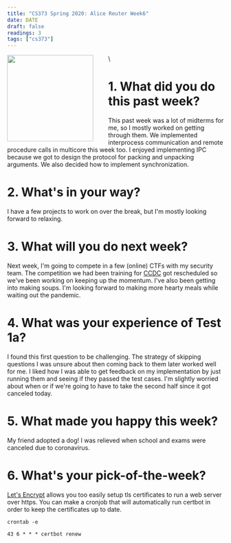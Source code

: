 ```yaml
---
title: "CS373 Spring 2020: Alice Reuter Week6"
date: DATE
draft: false
readings: 3
tags: ["cs373"]
---
```


<img src="/img/cs373/linkedin.png" width="200" align="left" style="padding-right:2rem" />\

# 1. What did you do this past week?

This past week was a lot of midterms for me, so I mostly worked on getting through them. We implemented interprocess communication and remote procedure calls in multicore this week too. I enjoyed implementing IPC because we got to design the protocol for packing and unpacking arguments. We also decided how to implement synchronization. 

# 2. What's in your way?
I have a few projects to work on over the break, but I'm mostly looking forward to relaxing.

# 3. What will you do next week?
Next week, I'm going to compete in a few (online) CTFs with my security team. The competition we had been training for [CCDC](https://www.nationalccdc.org) got rescheduled so we've been working on keeping up the momentum. I've also been getting into making soups. I'm looking forward to making more hearty meals while waiting out the pandemic.

# 4. What was your experience of Test 1a?
I found this first question to be challenging. The strategy of skipping questions I was unsure about then coming back to them later worked well for me. I liked how I was able to get feedback on my implementation by just running them and seeing if they passed the test cases. I'm slightly worried about when or if we're going to have to take the second half since it got canceled today.

# 5. What made you happy this week?
My friend adopted a dog! I was relieved when school and exams were canceled due to coronavirus.

# 6. What's your pick-of-the-week?
[Let's Encrypt](letsencrypt.org) allows you too easily setup tls certificates to run a web server over https. You can make a cronjob that will automatically run certbot in order to keep the certificates up to date. 
```
crontab -e

43 6 * * * certbot renew
```
